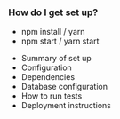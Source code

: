 ### How do I get set up? ###
- npm install / yarn
- npm start / yarn start

* Summary of set up
* Configuration
* Dependencies
* Database configuration
* How to run tests
* Deployment instructions
